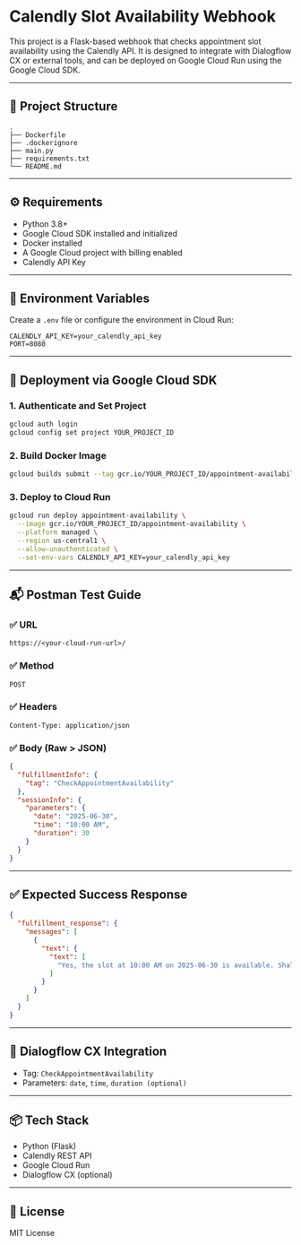 # Calendly Slot Availability Webhook

This project is a Flask-based webhook that checks appointment slot availability using the Calendly API. It is designed to integrate with Dialogflow CX or external tools, and can be deployed on Google Cloud Run using the Google Cloud SDK.

---

## 📁 Project Structure

```
.
├── Dockerfile
├── .dockerignore
├── main.py
├── requirements.txt
└── README.md
```

---

## ⚙️ Requirements

- Python 3.8+
- Google Cloud SDK installed and initialized
- Docker installed
- A Google Cloud project with billing enabled
- Calendly API Key

---

## 🔑 Environment Variables

Create a `.env` file or configure the environment in Cloud Run:

```env
CALENDLY_API_KEY=your_calendly_api_key
PORT=8080
```

---

## 🚀 Deployment via Google Cloud SDK

### 1. Authenticate and Set Project

```bash
gcloud auth login
gcloud config set project YOUR_PROJECT_ID
```

### 2. Build Docker Image

```bash
gcloud builds submit --tag gcr.io/YOUR_PROJECT_ID/appointment-availability
```

### 3. Deploy to Cloud Run

```bash
gcloud run deploy appointment-availability \
  --image gcr.io/YOUR_PROJECT_ID/appointment-availability \
  --platform managed \
  --region us-central1 \
  --allow-unauthenticated \
  --set-env-vars CALENDLY_API_KEY=your_calendly_api_key
```

---

## 📬 Postman Test Guide

### ✅ URL

```
https://<your-cloud-run-url>/
```

### ✅ Method

```
POST
```

### ✅ Headers

```
Content-Type: application/json
```

### ✅ Body (Raw > JSON)

```json
{
  "fulfillmentInfo": {
    "tag": "CheckAppointmentAvailability"
  },
  "sessionInfo": {
    "parameters": {
      "date": "2025-06-30",
      "time": "10:00 AM",
      "duration": 30
    }
  }
}
```

---

## ✅ Expected Success Response

```json
{
  "fulfillment_response": {
    "messages": [
      {
        "text": {
          "text": [
            "Yes, the slot at 10:00 AM on 2025-06-30 is available. Shall I confirm it?"
          ]
        }
      }
    ]
  }
}
```

---

## 🧠 Dialogflow CX Integration

- Tag: `CheckAppointmentAvailability`
- Parameters: `date`, `time`, `duration (optional)`

---

## 📦 Tech Stack

- Python (Flask)
- Calendly REST API
- Google Cloud Run
- Dialogflow CX (optional)

---

## 📝 License

MIT License
